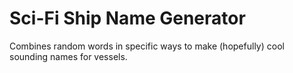 # Sci-Fi Ship Name Generator


Combines random words in specific ways to make (hopefully) cool sounding names for vessels. 
